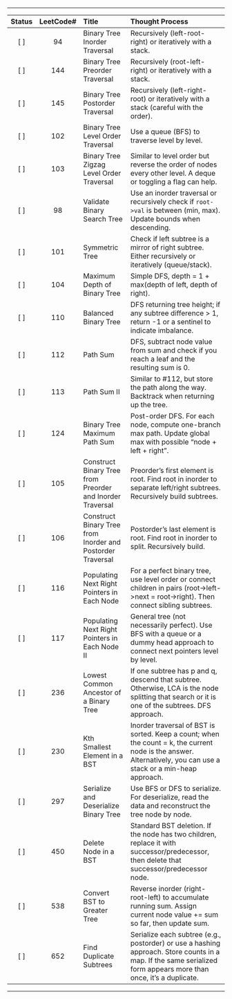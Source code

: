 
---

| Status | LeetCode#|  Title                                           | Thought Process                                                                                                                                                                  |
|:------:|:------------:|:--------------------------------------------------------|:-----------------------------------------------------------------------------------------------------------------------------------------------------------------------------------------------------|
|  [ ]   | 94           | Binary Tree Inorder Traversal                           | Recursively (left-root-right) or iteratively with a stack.                                                                                                                                         |
|  [ ]   | 144          | Binary Tree Preorder Traversal                          | Recursively (root-left-right) or iteratively with a stack.                                                                                                                                         |
|  [ ]   | 145          | Binary Tree Postorder Traversal                         | Recursively (left-right-root) or iteratively with a stack (careful with the order).                                                                                                                 |
|  [ ]   | 102          | Binary Tree Level Order Traversal                       | Use a queue (BFS) to traverse level by level.                                                                                                                                                      |
|  [ ]   | 103          | Binary Tree Zigzag Level Order Traversal               | Similar to level order but reverse the order of nodes every other level. A deque or toggling a flag can help.                                                                                       |
|  [ ]   | 98           | Validate Binary Search Tree                             | Use an inorder traversal or recursively check if `root->val` is between (min, max). Update bounds when descending.                                                                                 |
|  [ ]   | 101          | Symmetric Tree                                         | Check if left subtree is a mirror of right subtree. Either recursively or iteratively (queue/stack).                                                                                                |
|  [ ]   | 104          | Maximum Depth of Binary Tree                            | Simple DFS, depth = 1 + max(depth of left, depth of right).                                                                                                                                       |
|  [ ]   | 110          | Balanced Binary Tree                                   | DFS returning tree height; if any subtree difference > 1, return -1 or a sentinel to indicate imbalance.                                                                                           |
|  [ ]   | 112          | Path Sum                                               | DFS, subtract node value from sum and check if you reach a leaf and the resulting sum is 0.                                                                                                        |
|  [ ]   | 113          | Path Sum II                                            | Similar to #112, but store the path along the way. Backtrack when returning up the tree.                                                                                                           |
|  [ ]   | 124          | Binary Tree Maximum Path Sum                           | Post-order DFS. For each node, compute one-branch max path. Update global max with possible “node + left + right”.                                                                                 |
|  [ ]   | 105          | Construct Binary Tree from Preorder and Inorder Traversal | Preorder’s first element is root. Find root in inorder to separate left/right subtrees. Recursively build subtrees.                                                                                |
|  [ ]   | 106          | Construct Binary Tree from Inorder and Postorder Traversal | Postorder’s last element is root. Find root in inorder to split. Recursively build.                                                                                                               |
|  [ ]   | 116          | Populating Next Right Pointers in Each Node            | For a perfect binary tree, use level order or connect children in pairs (root->left->next = root->right). Then connect sibling subtrees.                                                                 |
|  [ ]   | 117          | Populating Next Right Pointers in Each Node II         | General tree (not necessarily perfect). Use BFS with a queue or a dummy head approach to connect next pointers level by level.                                                                     |
|  [ ]   | 236          | Lowest Common Ancestor of a Binary Tree                | If one subtree has p and q, descend that subtree. Otherwise, LCA is the node splitting that search or it is one of the subtrees. DFS approach.                                                     |
|  [ ]   | 230          | Kth Smallest Element in a BST                          | Inorder traversal of BST is sorted. Keep a count; when the count = k, the current node is the answer. Alternatively, you can use a stack or a min-heap approach.                                   |
|  [ ]   | 297          | Serialize and Deserialize Binary Tree                  | Use BFS or DFS to serialize. For deserialize, read the data and reconstruct the tree node by node.                                                                                                  |
|  [ ]   | 450          | Delete Node in a BST                                  | Standard BST deletion. If the node has two children, replace it with successor/predecessor, then delete that successor/predecessor node.                                                                 |
|  [ ]   | 538          | Convert BST to Greater Tree                            | Reverse inorder (right-root-left) to accumulate running sum. Assign current node value += sum so far, then update sum.                                                                             |
|  [ ]   | 652          | Find Duplicate Subtrees                                | Serialize each subtree (e.g., postorder) or use a hashing approach. Store counts in a map. If the same serialized form appears more than once, it’s a duplicate.                                   |

---

